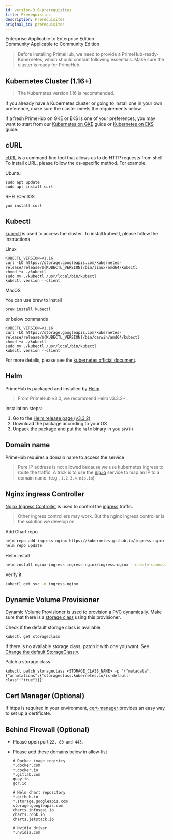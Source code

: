 ```yaml
---
id: version-3.6-prerequisites
title: Prerequisites
description: Prerequisites
original_id: prerequisites
---
```


<div class="label-sect">
  <div class="ee-only tooltip">Enterprise
    <span class="tooltiptext">Applicable to Enterprise Edition</span>
  </div>
  <div class="ce-only tooltip">Community
    <span class="tooltiptext">Applicable to Community Edition</span>
  </div>
</div>

>Before installing PrimeHub, we need to provide a PrimeHub-ready-Kubernetes, which should contain following essentials. Make sure the cluster is ready for PrimeHub.

## Kubernetes Cluster (1.16+)

>The Kubernetes version 1.16 is recommended.

If you already have a Kubernetes cluster or going to install one in your own preference, make sure the cluster meets the requirements below.

If a fresh PrimeHub on GKE or EKS is one of your preferences, you may want to start from our [Kubernetes on GKE](kubernetes_on_gke) guide or [Kubernetes on EKS](kubernetes_on_eks) guide.


## cURL

[cURL](https://curl.se/) is a command-line tool that allows us to do HTTP requests from shell. To install cURL, please follow the os-specific method. For example.

  Ubuntu

  ```
  sudo apt update
  sudo apt install curl
  ```

  RHEL/CentOS

  ```
  yum install curl
  ```

## Kubectl

[kubectl](https://kubernetes.io/docs/tasks/tools/install-kubectl/) is used to access the cluster. To install kubectl, please follow the instructions

  Linux

  ```
  KUBECTL_VERSION=v1.16
  curl -LO https://storage.googleapis.com/kubernetes-release/release/${KUBECTL_VERSION}/bin/linux/amd64/kubectl
  chmod +x ./kubectl
  sudo mv ./kubectl /usr/local/bin/kubectl
  kubectl version --client
  ```

  MacOS

  You can use brew to install

  ```
  brew install kubectl
  ```

  or below commands

  ```
  KUBECTL_VERSION=v1.16
  curl -LO https://storage.googleapis.com/kubernetes-release/release/${KUBECTL_VERSION}/bin/darwin/amd64/kubectl
  chmod +x ./kubectl
  sudo mv ./kubectl /usr/local/bin/kubectl
  kubectl version --client
  ```

  For more details, please see the [kubernetes official document](https://kubernetes.io/docs/tasks/tools/install-kubectl/).

## Helm

PrimeHub is packaged and installed by [Helm](https://helm.sh/docs/using_helm/)

  > From PrimeHub v3.0, we recommend Helm v3.3.2+.

  Installation steps:

  1. Go to the [Helm release page (v3.3.2)](https://github.com/helm/helm/releases/tag/v3.3.2)
  2. Download the package according to your OS
  3. Unpack the package and put the `helm` binary in you `$PATH`


## Domain name

PrimeHub requires a domain name to access the service

  > Pure IP address is not allowed because we use kubernetes ingress to route the traffic. A trick is to use the [nip.io](https://nip.io/) service to map an IP to a domain name. (e.g., `1.2.3.4.nip.io`)

## Nginx ingress Controller

[Nginx Ingress Controller](https://github.com/kubernetes/ingress-nginx) is used to control the [ingress](https://kubernetes.io/docs/concepts/services-networking/ingress/) traffic. 

  > Other ingress controllers may work. But the nginx ingress controller is the solution we develop on.

Add Chart repo

```bash
helm repo add ingress-nginx https://kubernetes.github.io/ingress-nginx
helm repo update
```

Helm install

```bash
helm install nginx-ingress ingress-nginx/ingress-nginx --create-namespace --namespace ingress-nginx --set controller.hostNetwork=true --set rbac.create=true
```

Verify it

```bash
kubectl get svc -n ingress-nginx
```

## Dynamic Volume Provisioner

[Dynamic Volume Provisioner](https://kubernetes.io/docs/concepts/storage/dynamic-provisioning/) is used to provision a [PVC](https://kubernetes.io/docs/concepts/storage/persistent-volumes/) dynamically. Make sure that there is a [storage class](https://kubernetes.io/docs/concepts/storage/storage-classes/) using this provisioner.

Check if the default storage class is available.

```bash
kubectl get storageclass
```

If there is no available storage class, patch it with one you want. See [Change the default StorageClass↗](https://kubernetes.io/docs/tasks/administer-cluster/change-default-storage-class/).

Patch a storage class

```batch
kubectl patch storageclass <STORAGE_CLASS_NAME> -p '{"metadata": {"annotations":{"storageclass.kubernetes.io/is-default-class":"true"}}}'
```

## Cert Manager (Optional)

If https is required in your environment, [cert-manager](https://github.com/jetstack/cert-manager) provides an easy way to set up a certificate.

## Behind Firewall (Optional)

+ Please open port `22, 80 and 443`.

+ Please add these domains below in allow-list

  ```text
  # Docker image registry
  *.docker.com
  *.docker.io
  *.gitlab.com
  quay.io
  gcr.io

  # Helm chart repository
  *.github.io
  *.storage.googleapis.com
  storage.googleapis.com
  charts.infuseai.io
  charts.rook.io        
  charts.jetstack.io

  # Nvidia driver
  *.nvidia.com

  ```
